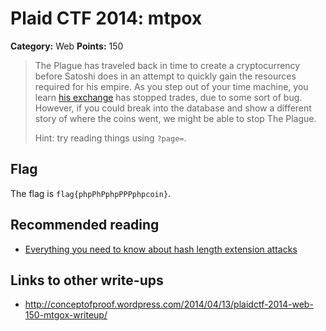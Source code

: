 # Plaid CTF 2014: mtpox

**Category:** Web
**Points:** 150

> The Plague has traveled back in time to create a cryptocurrency before Satoshi does in an attempt to quickly gain the resources required for his empire. As you step out of your time machine, you learn [his exchange](http://54.211.6.40/) has stopped trades, due to some sort of bug. However, if you could break into the database and show a different story of where the coins went, we might be able to stop The Plague.
>
> Hint: try reading things using `?page=`.

## Flag
The flag is `flag{phpPhPphpPPPphpcoin}`.

## Recommended reading
* [Everything you need to know about hash length extension attacks](https://blog.skullsecurity.org/2012/everything-you-need-to-know-about-hash-length-extension-attacks)

## Links to other write-ups
* <http://conceptofproof.wordpress.com/2014/04/13/plaidctf-2014-web-150-mtgox-writeup/>
